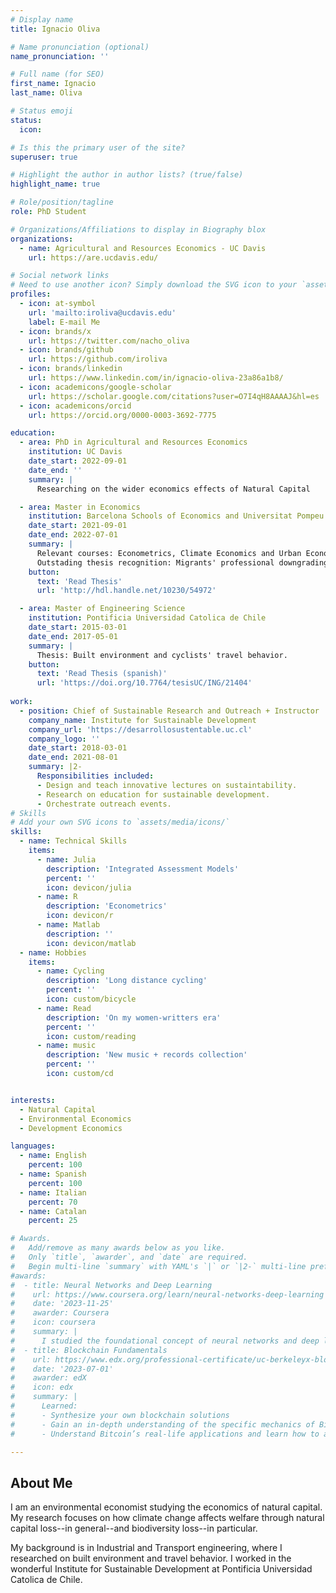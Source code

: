 ```yaml
---
# Display name
title: Ignacio Oliva

# Name pronunciation (optional)
name_pronunciation: ''

# Full name (for SEO)
first_name: Ignacio
last_name: Oliva

# Status emoji
status:
  icon: 

# Is this the primary user of the site?
superuser: true

# Highlight the author in author lists? (true/false)
highlight_name: true

# Role/position/tagline
role: PhD Student

# Organizations/Affiliations to display in Biography blox
organizations:
  - name: Agricultural and Resources Economics - UC Davis
    url: https://are.ucdavis.edu/

# Social network links
# Need to use another icon? Simply download the SVG icon to your `assets/media/icons/` folder.
profiles:
  - icon: at-symbol
    url: 'mailto:iroliva@ucdavis.edu'
    label: E-mail Me
  - icon: brands/x
    url: https://twitter.com/nacho_oliva
  - icon: brands/github
    url: https://github.com/iroliva
  - icon: brands/linkedin
    url: https://www.linkedin.com/in/ignacio-oliva-23a86a1b8/
  - icon: academicons/google-scholar
    url: https://scholar.google.com/citations?user=O7I4qH8AAAAJ&hl=es
  - icon: academicons/orcid
    url: https://orcid.org/0000-0003-3692-7775

education:
  - area: PhD in Agricultural and Resources Economics
    institution: UC Davis
    date_start: 2022-09-01
    date_end: ''
    summary: |
      Researching on the wider economics effects of Natural Capital

  - area: Master in Economics
    institution: Barcelona Schools of Economics and Universitat Pompeu Fabra
    date_start: 2021-09-01
    date_end: 2022-07-01
    summary: |
      Relevant courses: Econometrics, Climate Economics and Urban Economics.
      Outstading thesis recognition: Migrants' professional downgrading in Chile.
    button:
      text: 'Read Thesis'
      url: 'http://hdl.handle.net/10230/54972'

  - area: Master of Engineering Science
    institution: Pontificia Universidad Catolica de Chile
    date_start: 2015-03-01
    date_end: 2017-05-01
    summary: |
      Thesis: Built environment and cyclists' travel behavior.
    button:
      text: 'Read Thesis (spanish)'
      url: 'https://doi.org/10.7764/tesisUC/ING/21404'
  
work:
  - position: Chief of Sustainable Research and Outreach + Instructor 
    company_name: Institute for Sustainable Development
    company_url: 'https://desarrollosustentable.uc.cl'
    company_logo: ''
    date_start: 2018-03-01
    date_end: 2021-08-01
    summary: |2-
      Responsibilities included:
      - Design and teach innovative lectures on sustaintability.
      - Research on education for sustainable development.
      - Orchestrate outreach events.
# Skills
# Add your own SVG icons to `assets/media/icons/`
skills:
  - name: Technical Skills
    items:
      - name: Julia
        description: 'Integrated Assessment Models'
        percent: ''
        icon: devicon/julia
      - name: R
        description: 'Econometrics'
        icon: devicon/r
      - name: Matlab
        description: ''
        icon: devicon/matlab
  - name: Hobbies
    items:
      - name: Cycling
        description: 'Long distance cycling'
        percent: ''
        icon: custom/bicycle
      - name: Read
        description: 'On my women-writters era'
        percent: ''
        icon: custom/reading
      - name: music
        description: 'New music + records collection'
        percent: ''
        icon: custom/cd


interests:
  - Natural Capital
  - Environmental Economics
  - Development Economics

languages:
  - name: English
    percent: 100
  - name: Spanish
    percent: 100
  - name: Italian
    percent: 70
  - name: Catalan
    percent: 25

# Awards.
#   Add/remove as many awards below as you like.
#   Only `title`, `awarder`, and `date` are required.
#   Begin multi-line `summary` with YAML's `|` or `|2-` multi-line prefix and indent 2 spaces below.
#awards:
#  - title: Neural Networks and Deep Learning
#    url: https://www.coursera.org/learn/neural-networks-deep-learning
#    date: '2023-11-25'
#    awarder: Coursera
#    icon: coursera
#    summary: |
#      I studied the foundational concept of neural networks and deep learning. By the end, I was familiar with the significant technological trends driving the rise of deep learning; build, train, and apply fully connected deep neural networks; implement efficient (vectorized) neural networks; identify key parameters in a neural network’s architecture; and apply deep learning to your own applications.
#  - title: Blockchain Fundamentals
#    url: https://www.edx.org/professional-certificate/uc-berkeleyx-blockchain-fundamentals
#    date: '2023-07-01'
#    awarder: edX
#    icon: edx
#    summary: |
#      Learned:
#      - Synthesize your own blockchain solutions
#      - Gain an in-depth understanding of the specific mechanics of Bitcoin
#      - Understand Bitcoin’s real-life applications and learn how to attack and destroy Bitcoin, Ethereum, smart contracts and Dapps, and alternatives to Bitcoin’s Proof-of-Work consensus algorithm

---
```


## About Me

I am an environmental economist studying the economics of natural capital. My research focuses on how climate change affects welfare through natural capital loss--in general--and biodiversity loss--in particular. 

My background is in Industrial and Transport engineering, where I researched on built environment and travel behavior. I worked in the wonderful Institute for Sustainable Development at Pontificia Universidad Catolica de Chile.
